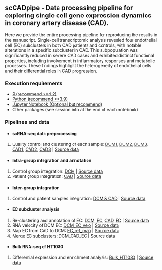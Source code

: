 ##  scCADpipe - Data processing pipeline for exploring single cell gene expression dynamics in coronary artery disease (CAD).
Here we provide the entire processing pipeline for reproducing the results in the manuscript. Single-cell transcriptomic analysis revealed four endothelial cell (EC) subclusters in both CAD patients and controls, with notable alterations in a specific subcluster in CAD. This subpopulation was significantly reduced in severe CAD cases and exhibited distinct functional properties, including involvement in inflammatory responses and metabolic processes. These findings highlight the heterogeneity of endothelial cells and their differential roles in CAD progression.

### Execution requirements
- [R (recommend >=4.2)](https://cran.r-project.org/)
- [Python (recommend >=3.9)](https://www.python.org/)
- [Jupyter Notebook (Optional but recommend) ](https://jupyter.org/)
- Other packages (see session info at the end of each notebook)

### Pipelines and data
- #### scRNA-seq data preprocessing
1. Quality control and clustering of each sample: [DCM1](https://github.com/ventson/scCADpipe/blob/main/1_Preprocessing/DCM1.ipynb), [DCM2](https://github.com/ventson/scCADpipe/blob/main/1_Preprocessing/DCM2.ipynb), [DCM3](https://github.com/ventson/scCADpipe/blob/main/1_Preprocessing/DCM3.ipynb), [CAD1](https://github.com/ventson/scCADpipe/blob/main/1_Preprocessing/CAD1.ipynb), [CAD2](https://github.com/ventson/scCADpipe/blob/main/1_Preprocessing/CAD2.ipynb), [CAD3](https://github.com/ventson/scCADpipe/blob/main/1_Preprocessing/CAD3.ipynb) | [Source data](https://bis.zju.edu.cn/hscTE/download/TE_landscape.tar.gz)
- #### Intra-group integration and annotation
1. Control group integration: [DCM](https://github.com/ventson/scCADpipe/blob/main/2_Integration_and_Annotation/DCM_integration_annotation.ipynb) | [Source data](https://bis.zju.edu.cn/hscTE/download/human_data_processing/1_EHT_RNA_Preprocessing.tar.gz)
2. Patient group integration: [CAD](https://github.com/ventson/scCADpipe/blob/main/2_Integration_and_Annotation/CAD_integration_annotation.ipynb) | [Source data](https://bis.zju.edu.cn/hscTE/download/human_data_processing/2_EHT_Trajectory_Reconstruction.tar.gz)
- #### Inter-group integration
1. Control and patient samples integration: [DCM & CAD](https://github.com/ventson/scCADpipe/blob/main/3_DCM_CAD_Integration/DCM_CAD_integration.ipynb) | [Source data](https://bis.zju.edu.cn/hscTE/download/human_data_processing/4_EHT_TE_hdWGCNA.tar.gz)
- #### EC subcluster analysis
1. Re-clustering and annotation of EC: [DCM_EC](https://github.com/ventson/scCADpipe/blob/main/4_EC_Subcluster/EC_subcluster_DCM.ipynb), [CAD_EC](https://github.com/ventson/scCADpipe/blob/main/4_EC_Subcluster/EC_subcluster_CAD.ipynb) | [Source data](https://bis.zju.edu.cn/hscTE/download/TE_landscape.tar.gz)
2. RNA velocity of DCM EC: [DCM_EC_velo](https://github.com/ventson/scCADpipe/blob/main/4_EC_Subcluster/EC_subcluster_velocity_DCM.ipynb) | [Source data](https://bis.zju.edu.cn/hscTE/download/TE_landscape.tar.gz)
3. Map EC from CAD to DCM: [EC_ref_map](https://github.com/ventson/scCADpipe/blob/main/4_EC_Subcluster/EC_subcluster_ref_map.ipynb) | [Source data](https://bis.zju.edu.cn/hscTE/download/TE_landscape.tar.gz)
4. Merge EC subclusters: [DCM_CAD_EC](https://github.com/ventson/scCADpipe/blob/main/4_EC_Subcluster/EC_subcluster_DCM_CAD_merge.ipynb) | [Source data](https://bis.zju.edu.cn/hscTE/download/TE_landscape.tar.gz)
- #### Bulk RNA-seq of HT1080
1. Differential expression and enrichment analysis: [Bulk_HT1080](https://github.com/ventson/scCADpipe/blob/main/5_Bulk_RNA_HT1080/HT1080_DEG_DESeq2.ipynb) | [Source data](https://bis.zju.edu.cn/hscTE/download/TE_landscape.tar.gz)
